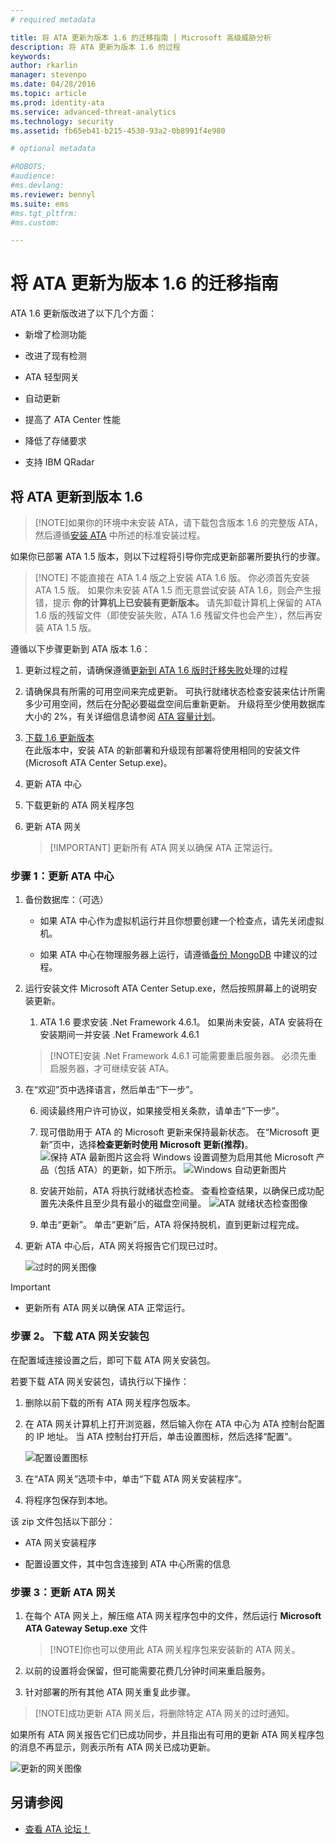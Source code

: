 ```yaml
---
# required metadata

title: 将 ATA 更新为版本 1.6 的迁移指南 | Microsoft 高级威胁分析
description: 将 ATA 更新为版本 1.6 的过程
keywords:
author: rkarlin
manager: stevenpo
ms.date: 04/28/2016
ms.topic: article
ms.prod: identity-ata
ms.service: advanced-threat-analytics
ms.technology: security
ms.assetid: fb65eb41-b215-4530-93a2-0b8991f4e980

# optional metadata

#ROBOTS:
#audience:
#ms.devlang:
ms.reviewer: bennyl
ms.suite: ems
#ms.tgt_pltfrm:
#ms.custom:

---
```


# 将 ATA 更新为版本 1.6 的迁移指南
ATA 1.6 更新版改进了以下几个方面：

-   新增了检测功能

-   改进了现有检测

-   ATA 轻型网关

-   自动更新

-   提高了 ATA Center 性能

-   降低了存储要求

-   支持 IBM QRadar

## 将 ATA 更新到版本 1.6
> [!NOTE]如果你的环境中未安装 ATA，请下载包含版本 1.6 的完整版 ATA，然后遵循[安装 ATA](/advanced-threat-analytics/deploy-use/install-ata) 中所述的标准安装过程。

如果你已部署 ATA 1.5 版本，则以下过程将引导你完成更新部署所要执行的步骤。

> [!NOTE] 不能直接在 ATA 1.4 版之上安装 ATA 1.6 版。 你必须首先安装 ATA 1.5 版。 如果你未安装 ATA 1.5 而无意尝试安装 ATA 1.6，则会产生报错，提示 **你的计算机上已安装有更新版本。** 请先卸载计算机上保留的 ATA 1.6 版的残留文件（即使安装失败，ATA 1.6 残留文件也会产生），然后再安装 ATA 1.5 版。

遵循以下步骤更新到 ATA 版本 1.6：

1. 更新过程之前，请确保遵循[更新到 ATA 1.6 版时迁移失败](whats-new-version-1.6#Migration-failure-when-updating-from-ATA-1.5)处理的过程
2. 请确保具有所需的可用空间来完成更新。 可执行就绪状态检查安装来估计所需多少可用空间，然后在分配必要磁盘空间后重新更新。 升级将至少使用数据库大小的 2%，有关详细信息请参阅 [ATA 容量计划](/advanced-threat-analytics/plan-design/ata-capacity-planning)。
1.  [下载 1.6 更新版本](http://www.microsoft.com/en-us/evalcenter/evaluate-microsoft-advanced-threat-analytics)<br>
在此版本中，安装 ATA 的新部署和升级现有部署将使用相同的安装文件 (Microsoft ATA Center Setup.exe)。

2.  更新 ATA 中心

3.  下载更新的 ATA 网关程序包

4.  更新 ATA 网关

    > [!IMPORTANT] 更新所有 ATA 网关以确保 ATA 正常运行。

### 步骤 1：更新 ATA 中心

1.  备份数据库：（可选）

    -   如果 ATA 中心作为虚拟机运行并且你想要创建一个检查点，请先关闭虚拟机。

    -   如果 ATA 中心在物理服务器上运行，请遵循[备份 MongoDB](https://docs.mongodb.org/manual/core/backups/) 中建议的过程。

2.  运行安装文件 Microsoft ATA Center Setup.exe，然后按照屏幕上的说明安装更新。

    1.  ATA 1.6 要求安装 .Net Framework 4.6.1。 如果尚未安装，ATA 安装将在安装期间一并安装 .Net Framework 4.6.1<br>
    > [!NOTE]安装 .Net Framework 4.6.1 可能需要重启服务器。 必须先重启服务器，才可继续安装 ATA。
5.  在“欢迎”页中选择语言，然后单击“下一步”。

    6.  阅读最终用户许可协议，如果接受相关条款，请单击“下一步”。

    7.  现可借助用于 ATA 的 Microsoft 更新来保持最新状态。  在“Microsoft 更新”页中，选择**检查更新时使用 Microsoft 更新(推荐)**。
    ![保持 ATA 最新图片](media/ata_ms_update.png)这会将 Windows 设置调整为启用其他 Microsoft 产品（包括 ATA）的更新，如下所示。 
     ![Windows 自动更新图片](media/ata_installupdatesautomatically.png)

    8.  安装开始前，ATA 将执行就绪状态检查。 查看检查结果，以确保已成功配置先决条件且至少具有最小的磁盘空间量。 
    ![ATA 就绪状态检查图像](media/ata_install_readinesschecks.png)

    3.  单击“更新”。 单击“更新”后，ATA 将保持脱机，直到更新过程完成。

4.  更新 ATA 中心后，ATA 网关将报告它们现已过时。

    ![过时的网关图像](media/ATA-center-outdated.png)

> [!IMPORTANT]
> - 更新所有 ATA 网关以确保 ATA 正常运行。

### 步骤 2。 下载 ATA 网关安装包
在配置域连接设置之后，即可下载 ATA 网关安装包。

若要下载 ATA 网关安装包，请执行以下操作：

1.  删除以前下载的所有 ATA 网关程序包版本。

2.  在 ATA 网关计算机上打开浏览器，然后输入你在 ATA 中心为 ATA 控制台配置的 IP 地址。 当 ATA 控制台打开后，单击设置图标，然后选择“配置”。

    ![配置设置图标](media/ATA-config-icon.JPG)

3.  在“ATA 网关”选项卡中，单击“下载 ATA 网关安装程序”。

4.  将程序包保存到本地。

该 zip 文件包括以下部分：

-   ATA 网关安装程序

-   配置设置文件，其中包含连接到 ATA 中心所需的信息

### 步骤 3：更新 ATA 网关

1.  在每个 ATA 网关上，解压缩 ATA 网关程序包中的文件，然后运行 **Microsoft ATA Gateway Setup.exe** 文件

    > [!NOTE]你也可以使用此 ATA 网关程序包来安装新的 ATA 网关。

2.  以前的设置将会保留，但可能需要花费几分钟时间来重启服务。

3.  针对部署的所有其他 ATA 网关重复此步骤。

> [!NOTE]成功更新 ATA 网关后，将删除特定 ATA 网关的过时通知。

如果所有 ATA 网关报告它们已成功同步，并且指出有可用的更新 ATA 网关程序包的消息不再显示，则表示所有 ATA 网关已成功更新。

![更新的网关图像](media/ATA-gw-updated.png)


## 另请参阅

- [查看 ATA 论坛！](https://social.technet.microsoft.com/Forums/security/en-US/home?forum=mata)


<!--HONumber=May16_HO4-->


